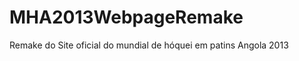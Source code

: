 MHA2013WebpageRemake
====================

Remake do Site oficial do mundial de hóquei em patins Angola 2013